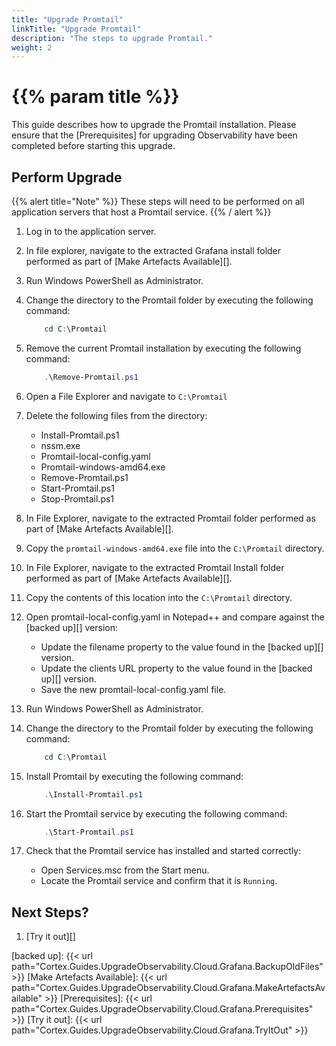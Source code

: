 ```yaml
---
title: "Upgrade Promtail"
linkTitle: "Upgrade Promtail"
description: "The steps to upgrade Promtail."
weight: 2
---
```


# {{% param title %}}

This guide describes how to upgrade the Promtail installation. Please ensure that the [Prerequisites] for upgrading Observability have been completed before starting this upgrade.

## Perform Upgrade

{{% alert title="Note" %}}
These steps will need to be performed on all application servers that host a Promtail service.
{{% / alert %}}

1. Log in to the application server.
1. In file explorer, navigate to the extracted Grafana install folder performed as part of [Make Artefacts Available][].
1. Run Windows PowerShell as Administrator.
1. Change the directory to the Promtail folder by executing the following command:

    ``` powershell
        cd C:\Promtail
    ```

1. Remove the current Promtail installation by executing the following command:

    ``` powershell
        .\Remove-Promtail.ps1
    ```

1. Open a File Explorer and navigate to `C:\Promtail`
1. Delete the following files from the directory:

    * Install-Promtail.ps1
    * nssm.exe
    * Promtail-local-config.yaml
    * Promtail-windows-amd64.exe
    * Remove-Promtail.ps1
    * Start-Promtail.ps1
    * Stop-Promtail.ps1

1. In File Explorer, navigate to the extracted Promtail folder performed as part of [Make Artefacts Available][].
1. Copy the `promtail-windows-amd64.exe` file into the `C:\Promtail` directory.
1. In File Explorer, navigate to the extracted Promtail Install folder performed as part of [Make Artefacts Available][].
1. Copy the contents of this location into the `C:\Promtail` directory.
1. Open promtail-local-config.yaml in Notepad++ and compare against the [backed up][] version:

    * Update the filename property to the value found in the [backed up][] version.
    * Update the clients URL property to the value found in the [backed up][] version.
    * Save the new promtail-local-config.yaml file.

1. Run Windows PowerShell as Administrator.
1. Change the directory to the Promtail folder by executing the following command:

    ``` powershell
        cd C:\Promtail
    ```

1. Install Promtail by executing the following command:

    ``` powershell
        .\Install-Promtail.ps1
    ```

1. Start the Promtail service by executing the following command:

    ``` powershell
        .\Start-Promtail.ps1
    ```

1. Check that the Promtail service has installed and started correctly:
    * Open Services.msc from the Start menu.
    * Locate the Promtail service and confirm that it is `Running`.

## Next Steps?

1. [Try it out][]

[backed up]: {{< url path="Cortex.Guides.UpgradeObservability.Cloud.Grafana.BackupOldFiles" >}}
[Make Artefacts Available]: {{< url path="Cortex.Guides.UpgradeObservability.Cloud.Grafana.MakeArtefactsAvailable" >}}
[Prerequisites]: {{< url path="Cortex.Guides.UpgradeObservability.Cloud.Grafana.Prerequisites" >}}
[Try it out]: {{< url path="Cortex.Guides.UpgradeObservability.Cloud.Grafana.TryItOut" >}}
